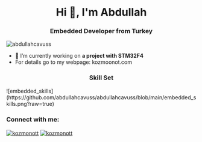 
<h1 align="center">Hi 👋, I'm Abdullah</h1>
<h3 align="center">Embedded Developer from Turkey</h3>

<p align="left"> <img src="https://komarev.com/ghpvc/?username=abdullahcavuss" alt="abdullahcavuss" /> </p>

- 🔭 I’m currently working on **a project with STM32F4**
- For details go to my webpage: kozmoonot.com

<p align="left">

<h3 align="center">Skill Set</h3>
![embedded_skills](https://github.com/abdullahcavuss/abdullahcavuss/blob/main/embedded_skills.png?raw=true)
<h3 align="left">Connect with me:</h3>
<a href="mailto:abdullahcavus58@gmail.com" target="blank"><img align="center" src="https://cdn.jsdelivr.net/npm/simple-icons@3.0.1/icons/gmail.svg" alt="kozmonott" height="30" width="40" /></a>
<a href="https://stackoverflow.com/users/12307278/abdullahcavuss" target="blank"><img align="center" src="https://cdn.jsdelivr.net/npm/simple-icons@3.0.1/icons/stackoverflow.svg" alt="kozmonott" height="30" width="40" /></a>
